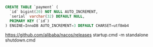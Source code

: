 

```sql
CREATE TABLE `payment` (
  `id` bigint(20) NOT NULL AUTO_INCREMENT,
  `serial` varchar(32) DEFAULT NULL,
  PRIMARY KEY (`id`)
) ENGINE=InnoDB AUTO_INCREMENT=3 DEFAULT CHARSET=utf8mb4
```

https://github.com/alibaba/nacos/releases
startup.cmd -m standalone
shutdown.cmd
